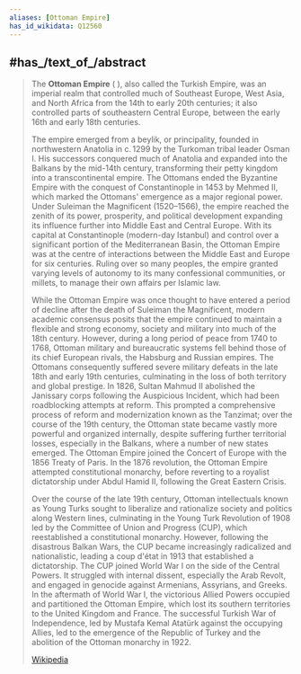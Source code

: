 ```yaml
---
aliases: [Ottoman Empire]
has_id_wikidata: Q12560
---
```



## #has_/text_of_/abstract 

> The **Ottoman Empire** ( ), also called the Turkish Empire, was an imperial realm that controlled much of Southeast Europe, West Asia, and North Africa from the 14th to early 20th centuries; it also controlled parts of southeastern Central Europe, between the early 16th and early 18th centuries. 
>
> The empire emerged from a beylik, or principality, founded in northwestern Anatolia in c. 1299 by the Turkoman tribal leader Osman I. His successors conquered much of Anatolia and expanded into the Balkans by the mid-14th century, transforming their petty kingdom into a transcontinental empire. The Ottomans ended the Byzantine Empire with the conquest of Constantinople in 1453 by Mehmed II, which marked the Ottomans' emergence as a major regional power. Under Suleiman the Magnificent (1520–1566), the empire reached the zenith of its power, prosperity, and political development expanding its influence further into Middle East and Central Europe. With its capital at Constantinople (modern-day Istanbul) and control over a significant portion of the Mediterranean Basin, the Ottoman Empire was at the centre of interactions between the Middle East and Europe for six centuries. Ruling over so many peoples, the empire granted varying levels of autonomy to its many confessional communities, or millets, to manage their own affairs per Islamic law. 
>
> While the Ottoman Empire was once thought to have entered a period of decline after the death of Suleiman the Magnificent, modern academic consensus posits that the empire continued to maintain a flexible and strong economy, society and military into much of the 18th century. However, during a long period of peace from 1740 to 1768, Ottoman military and bureaucratic systems fell behind those of its chief European rivals, the Habsburg and Russian empires. The Ottomans consequently suffered severe military defeats in the late 18th and early 19th centuries, culminating in the loss of both territory and global prestige. In 1826, Sultan Mahmud II abolished the Janissary corps following the Auspicious Incident, which had been roadblocking attempts at reform. This prompted a comprehensive process of reform and modernization known as the Tanzimat; over the course of the 19th century, the Ottoman state became vastly more powerful and organized internally, despite suffering further territorial losses, especially in the Balkans, where a number of new states emerged. The Ottoman Empire joined the Concert of Europe with the 1856 Treaty of Paris. In the 1876 revolution, the Ottoman Empire attempted constitutional monarchy, before reverting to a royalist dictatorship under Abdul Hamid II, following the Great Eastern Crisis. 
>
> Over the course of the late 19th century, Ottoman intellectuals known as Young Turks sought to liberalize and rationalize society and politics along Western lines, culminating in the Young Turk Revolution of 1908 led by the Committee of Union and Progress (CUP), which reestablished a constitutional monarchy. However, following the disastrous Balkan Wars, the CUP became increasingly radicalized and nationalistic, leading a coup d'état in 1913 that established a dictatorship. The CUP joined World War I on the side of the Central Powers. It struggled with internal dissent, especially the Arab Revolt, and engaged in genocide against Armenians, Assyrians, and Greeks. In the aftermath of World War I, the victorious Allied Powers occupied and partitioned the Ottoman Empire, which lost its southern territories to the United Kingdom and France. The successful Turkish War of Independence, led by Mustafa Kemal Atatürk against the occupying Allies, led to the emergence of the Republic of Turkey and the abolition of the Ottoman monarchy in 1922.
>
> [Wikipedia](https://en.wikipedia.org/wiki/Ottoman%20Empire) 

